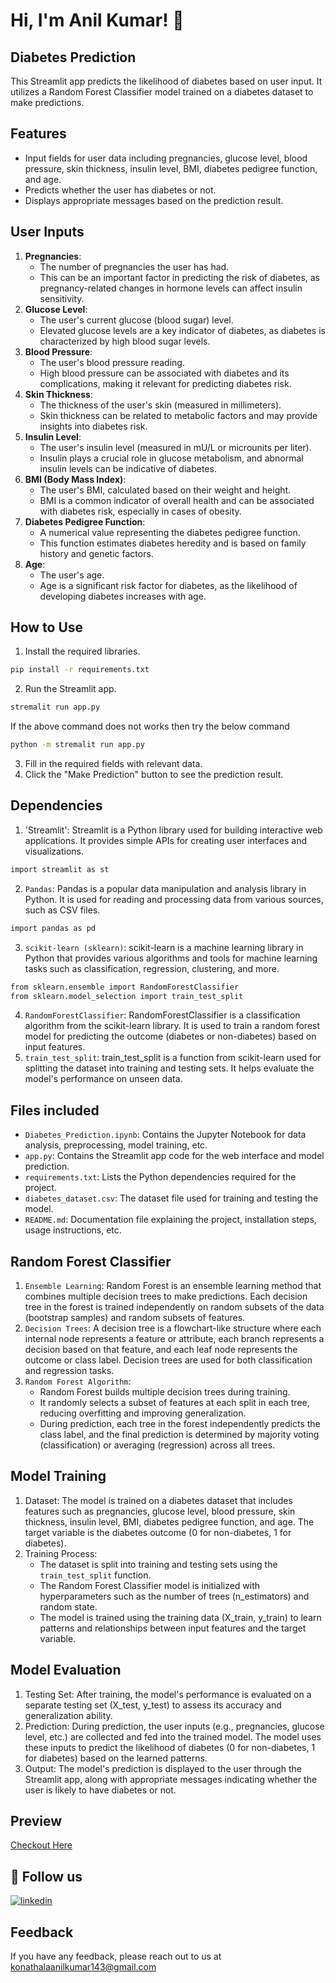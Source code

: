 # Hi, I'm Anil Kumar! 👋

## Diabetes Prediction
This Streamlit app predicts the likelihood of diabetes based on user input. It utilizes a Random Forest Classifier model trained on a diabetes dataset to make predictions.

## Features
- Input fields for user data including pregnancies, glucose level, blood pressure, skin thickness, insulin level, BMI, diabetes pedigree function, and age.
- Predicts whether the user has diabetes or not.
- Displays appropriate messages based on the prediction result.

## User Inputs
1. **Pregnancies**: 
    - The number of pregnancies the user has had.
    - This can be an important factor in predicting the risk of diabetes, as pregnancy-related changes in hormone levels can affect insulin sensitivity.
2. **Glucose Level**: 
    - The user's current glucose (blood sugar) level.
    - Elevated glucose levels are a key indicator of diabetes, as diabetes is characterized by high blood sugar levels.
3. **Blood Pressure**: 
    - The user's blood pressure reading.
    - High blood pressure can be associated with diabetes and its complications, making it relevant for predicting diabetes risk.
4. **Skin Thickness**: 
    - The thickness of the user's skin (measured in millimeters).
    - Skin thickness can be related to metabolic factors and may provide insights into diabetes risk.
5. **Insulin Level**: 
    - The user's insulin level (measured in mU/L or microunits per liter).
    - Insulin plays a crucial role in glucose metabolism, and abnormal insulin levels can be indicative of diabetes.
6. **BMI (Body Mass Index)**: 
    - The user's BMI, calculated based on their weight and height.
    - BMI is a common indicator of overall health and can be associated with diabetes risk, especially in cases of obesity.
7. **Diabetes Pedigree Function**: 
    - A numerical value representing the diabetes pedigree function.
    - This function estimates diabetes heredity and is based on family history and genetic factors.
8. **Age**: 
    - The user's age.
    - Age is a significant risk factor for diabetes, as the likelihood of developing diabetes increases with age.

## How to Use
1. Install the required libraries.
```bash
pip install -r requirements.txt
```
2. Run the Streamlit app.
```bash
stremalit run app.py 
```
If the above command does not works then try the below command
```bash
python -m stremalit run app.py 
```
3. Fill in the required fields with relevant data.
4. Click the "Make Prediction" button to see the prediction result.


## Dependencies
1. 'Streamlit': Streamlit is a Python library used for building interactive web applications. It provides simple APIs for creating user interfaces and visualizations.
```bash
import streamlit as st
```
2. `Pandas`: Pandas is a popular data manipulation and analysis library in Python. It is used for reading and processing data from various sources, such as CSV files.
```bash
import pandas as pd
```
3. `scikit-learn (sklearn)`: scikit-learn is a machine learning library in Python that provides various algorithms and tools for machine learning tasks such as classification, regression, clustering, and more.
```bash
from sklearn.ensemble import RandomForestClassifier
from sklearn.model_selection import train_test_split
```
4. `RandomForestClassifier`: RandomForestClassifier is a classification algorithm from the scikit-learn library. It is used to train a random forest model for predicting the outcome (diabetes or non-diabetes) based on input features.
5. `train_test_split`: train_test_split is a function from scikit-learn used for splitting the dataset into training and testing sets. It helps evaluate the model's performance on unseen data.

## Files included
- `Diabetes_Prediction.ipynb`: Contains the Jupyter Notebook for data analysis, preprocessing, model training, etc.
- `app.py`: Contains the Streamlit app code for the web interface and model prediction.
- `requirements.txt`: Lists the Python dependencies required for the project.
- `diabetes_dataset.csv`: The dataset file used for training and testing the model.
- `README.md`: Documentation file explaining the project, installation steps, usage instructions, etc.

## Random Forest Classifier
1. `Ensemble Learning`: Random Forest is an ensemble learning method that combines multiple decision trees to make predictions. Each decision tree in the forest is trained independently on random subsets of the data (bootstrap samples) and random subsets of features.
2. `Decision Trees`: A decision tree is a flowchart-like structure where each internal node represents a feature or attribute, each branch represents a decision based on that feature, and each leaf node represents the outcome or class label. Decision trees are used for both classification and regression tasks.
3. `Random Forest Algorithm`:
    - Random Forest builds multiple decision trees during training.
    - It randomly selects a subset of features at each split in each tree, reducing overfitting and improving generalization.
    - During prediction, each tree in the forest independently predicts the class label, and the final prediction is determined by majority voting (classification) or averaging (regression) across all trees.


## Model Training
1. Dataset: The model is trained on a diabetes dataset that includes features such as pregnancies, glucose level, blood pressure, skin thickness, insulin level, BMI, diabetes pedigree function, and age. The target variable is the diabetes outcome (0 for non-diabetes, 1 for diabetes).
2. Training Process:
    - The dataset is split into training and testing sets using the `train_test_split` function.
    - The Random Forest Classifier model is initialized with hyperparameters such as the number of trees (n_estimators) and random state.
    - The model is trained using the training data (X_train, y_train) to learn patterns and relationships between input features and the target variable.

## Model Evaluation
1. Testing Set: After training, the model's performance is evaluated on a separate testing set (X_test, y_test) to assess its accuracy and generalization ability.
2. Prediction: During prediction, the user inputs (e.g., pregnancies, glucose level, etc.) are collected and fed into the trained model. The model uses these inputs to predict the likelihood of diabetes (0 for non-diabetes, 1 for diabetes) based on the learned patterns.
3. Output: The model's prediction is displayed to the user through the Streamlit app, along with appropriate messages indicating whether the user is likely to have diabetes or not.

## Preview
[Checkout Here](https://diabetes-prediction-by-anil79.streamlit.app/)

## 🔗 Follow us
[![linkedin](https://img.shields.io/badge/linkedin-0A66C2?style=for-the-badge&logo=linkedin&logoColor=white)](https://www.linkedin.com/in/anilkumarkonathala/)

## Feedback
If you have any feedback, please reach out to us at konathalaanilkumar143@gmail.com
